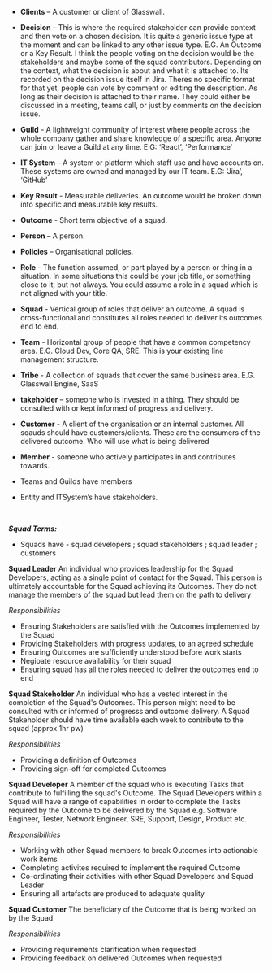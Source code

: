 <p>
	
- **Clients** – A customer or client of Glasswall.
- **Decision** – This is where the required stakeholder can provide context and then vote on a chosen decision. It is quite a generic issue type at the moment and can be linked to any other issue type. E.G. An Outcome or a Key Result.
I think the people voting on the decision would be the stakeholders and maybe some of the squad contributors. Depending on the context, what the decision is about and what it is attached to. 
Its recorded on the decision issue itself in Jira. Theres no specific format for that yet, people can vote by comment or editing the description. As long as their decision is attached to their name.
They could either be discussed in a meeting, teams call, or just by comments on the decision issue.
- **Guild** - A lightweight community of interest where people across the whole company gather and share knowledge of a specific area. Anyone can join or leave a Guild at any time. E.G: ‘React’, ‘Performance’
- **IT System** – A system or platform which staff use and have accounts on. These systems are owned and managed by our IT team. E.G: ‘Jira’, ‘GitHub’
- **Key Result** - Measurable deliveries. An outcome would be broken down into specific and measurable key results.
- **Outcome** - Short term objective of a squad.
- **Person** – A person.
- **Policies** – Organisational policies. 
- **Role** - The function assumed, or part played by a person or thing in a situation. In some situations this could be your job title, or something close to it, but not always. You could assume a role in a squad which is not aligned with your title.
- **Squad** - Vertical group of roles that deliver an outcome. A squad is cross-functional and constitutes all roles needed to deliver its outcomes end to end. 
- **Team** - Horizontal group of people that have a common competency area. E.G. Cloud Dev, Core QA, SRE. This is your existing line management structure. 
- **Tribe** - A collection of squads that cover the same business area. E.G. Glasswall Engine, SaaS
- **takeholder** – someone who is invested in a thing. They should be consulted with or kept informed of progress and delivery.
- **Customer** - A client of the organisation or an internal customer. All sqauds should have customers/clients. These are the consumers of the delivered outcome. Who will use what is being delivered
- **Member** - someone who actively participates in and contributes towards.​

- Teams and Guilds have members

- Entity and ITSystem’s have stakeholders.  
</p>
&nbsp  

<p>

***Squad Terms:***
- Squads have - 
squad developers ; squad stakeholders ; squad leader ; customers

**Squad Leader**
An individual who provides leadership for the Squad Developers, acting as a single point of contact for the Squad. This person is ultimately accountable for the Squad achieving its Outcomes. They do not manage the members of the squad but lead them on the path to delivery

*Responsibilities*
- Ensuring Stakeholders are satisfied with the Outcomes implemented by the Squad
- Providing Stakeholders with progress updates, to an agreed schedule
- Ensuring Outcomes are sufficiently understood before work starts
- Negioate resource availability for their squad
- Ensuring squad has all the roles needed to deliver the outcomes end to end

**Squad Stakeholder**
An individual who has a vested interest in the completion of the Squad's Outcomes. This person might need to be consulted with or informed of progresss and outcome delivery. A Squad Stakeholder should have time available each week to contribute to the squad (approx 1hr pw)

*Responsibilities*
- Providing a definition of Outcomes
- Providing sign-off for completed Outcomes
	
**Squad Developer**
A member of the squad who is executing Tasks that contribute to fulfilling the squad's Outcome. The Squad Developers within a Squad will have a range of capabilities in order to complete the Tasks required by the Outcome to be delivered by the Squad e.g. Software Engineer, Tester, Network Engineer, SRE, Support, Design, Product etc.

*Responsibilities*
- Working with other Squad members to break Outcomes into actionable work items
- Completing activites required to implement the required Outcome
- Co-ordinating their activities with other Squad Developers and Squad Leader
- Ensuring all artefacts are produced to adequate quality 

**Squad Customer**
The beneficiary of the Outcome that is being worked on by the Squad

*Responsibilities*
- Providing requirements clarification when requested
- Providing feedback on delivered Outcomes when requested

</p>
